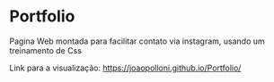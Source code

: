 # Portfolio
Pagina Web montada para facilitar contato via instagram, usando um treinamento de Css

Link para a visualização:
https://joaopolloni.github.io/Portfolio/
